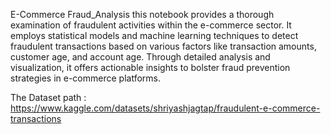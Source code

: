 E-Commerce Fraud_Analysis 
this notebook provides a thorough examination of fraudulent activities within the e-commerce sector. It employs statistical models and machine learning techniques to detect fraudulent transactions based on various factors like transaction amounts, customer age, and account age. Through detailed analysis and visualization, it offers actionable insights to bolster fraud prevention strategies in e-commerce platforms.

The Dataset path : https://www.kaggle.com/datasets/shriyashjagtap/fraudulent-e-commerce-transactions
